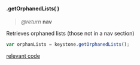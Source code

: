 #### .getOrphanedLists( )
> _@return_ **nav** 

Retrieves orphaned lists (those not in a nav section)

```javascript
var orphanLists = keystone.getOrphanedLists();
```
<div class="code-header addGitHubLink" data-file="lib/core/getOrphanedLists.js"> <a href="#" class="loadCode">relevant code</a> </div><pre class=" language-javascript hideCode api"></pre> 
